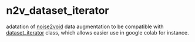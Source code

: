 # n2v_dataset_iterator
adatation of [noise2void](https://github.com/juglab/n2v) data augmentation to be compatible with [dataset_iterator](https://github.com/jeanollion/dataset_iterator) class, which allows easier use in google colab for instance. 
